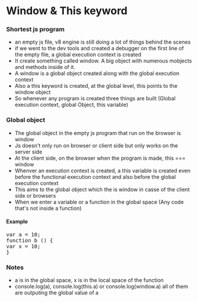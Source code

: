 # Window & This keyword

### Shortest js program
- an empty js file, v8 engine is still doing a lot of things behind the scenes
- if we went to the dev tools and created a debugger on the first line of the empty file, a global execution context is created
- It create something called window. A big object with numerous mobjects and methods inside of it.
- A window is a global object created along with the global execution context
- Also a this keyword is created, at the global level, this points to the window object
- So whenever any program is created three things are built (Global execution context, global Object, this variable)

### Global object
- The global object in the empty js program that run on the browser is window
- Js doesn't only run on browser or client side but only works on the server side
- At the client side, on the browser when the program is made, this === window
- Whenver an execution context is created, a this variable is created even before the functional execution context and also before the global execution context
- This aims to the global object which the is window in casse of the client side or browsers
- When we enter a variable or a function in the global space (Any code that's not inside a function)

#### Example
<pre>
var a = 10;
function b () {
var x = 10;
}
</pre>

### Notes
- a is in the global space, x is in the local space of the function
- console.log(a), console.log(this.a) or console.log(window.a) all of them are outputing the global value of a
